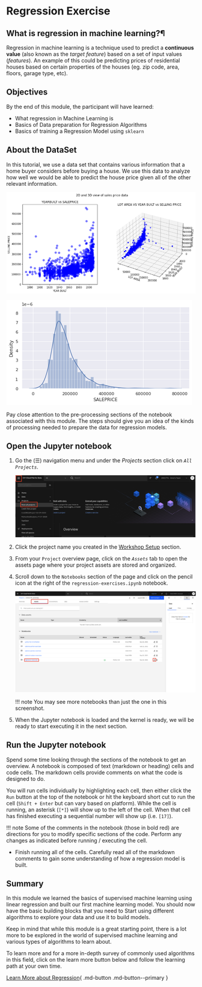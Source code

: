 # Regression Exercise

## What is regression in machine learning?¶

Regression in machine learning is a technique used to predict a **continuous value** (also known as the *target feature*) based on a set of input values (*features*). An example of this could be predicting prices of residential houses based on certain properties of the houses (eg. zip code, area, floors, garage type, etc). 

## Objectives

By the end of this module, the participant will have learned:

- What regression in Machine Learning is
- Basics of Data preparation for Regression Algorithms
- Basics of training a Regression Model using `sklearn`

## About the DataSet

In this tutorial, we use a data set that contains various information that a home buyer considers before buying a house. We use this data to analyze how well we would be able to predict the house price given all of the other relevant information. 

![Scatter Plot of the Data](./assets/images/regression/scatter-plot.png)

![Hist plot of the Data](./assets/images/regression/hist-plot.png)

Pay close attention to the pre-processing sections of the notebook associated with this module. The steps should give you an idea of the kinds of processing needed to prepare the data for regression models.

## Open the Jupyter notebook

1. Go the (☰) navigation menu and under the *Projects* section click on *`All Projects`*.

      ![(☰) Menu -> Projects](./assets/images/python-and-pandas/cpd-menu-projects.png)

2. Click the project name you created in the [Workshop Setup](00-project-setup.md) section.

3. From your `Project` overview page, click on the *`Assets`* tab to open the assets page where your project assets are stored and organized.

4. Scroll down to the `Notebooks` section of the page and click on the pencil icon at the right of the `regression-exercises.ipynb` notebook.

      ![open notebook](./assets/images/regression/regression-notebook.jpg)
    
    !!! note
        You may see more notebooks than just the one in this screenshot.


5. When the Jupyter notebook is loaded and the kernel is ready, we will be ready to start executing it in the next section.

## Run the Jupyter notebook

Spend some time looking through the sections of the notebook to get an overview. A notebook is composed of text (markdown or heading) cells and code cells. The markdown cells provide comments on what the code is designed to do.

You will run cells individually by highlighting each cell, then either click the `Run` button at the top of the notebook or hit the keyboard short cut to run the cell (`Shift + Enter` but can vary based on platform). While the cell is running, an asterisk (`[*]`) will show up to the left of the cell. When that cell has finished executing a sequential number will show up (i.e. `[17]`).

!!! note
    Some of the comments in the notebook (those in bold red) are directions for you to modify specific sections of the code. Perform any changes as indicated before running / executing the cell.

* Finish running all of the cells. Carefully read all of the markdown comments to gain some understanding of how a regression model is built.



## Summary

In this module we learned the basics of supervised machine learning using linear regression and built our first machine learning model. You should now have the basic building blocks that you need to Start using different algorithms to explore your data and use it to build models.

Keep in mind that while this module is a great starting point, there is a lot more to be explored in the world of supervised machine learning and various types of algorithms to learn about. 

To learn more and for a more in-depth survey of commonly used algorithms in this field, click on the learn more button below and follow the learning path at your own time.

[Learn More about Regression](https://developer.ibm.com/learningpaths/learning-path-machine-learning-for-developers/learn-regression-algorithms/){ .md-button .md-button--primary }



